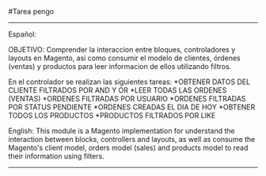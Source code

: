 #Tarea pengo

-----------------------------------------------------------------------------------------------------------------
Español:

OBJETIVO: Comprender la interaccion entre bloques, controladores y layouts en Magento, asi como consumir el modelo de clientes, órdenes (ventas) y productos para leer informacion de ellos utilizando filtros.

En el controlador se realizan las siguientes tareas:
*OBTENER DATOS DEL CLIENTE FILTRADOS POR AND Y OR
*LEER TODAS LAS ORDENES (VENTAS)
*ORDENES FILTRADAS POR USUARIO
*ORDENES FILTRADAS POR STATUS PENDIENTE
*ORDENES CREADAS EL DIA DE HOY
*OBTENER TODOS LOS PRODUCTOS
*PRODUCTOS FILTRADOS POR LIKE


English:
This module is a Magento implementation for understand the interaction between blocks, controllers and layouts, as well as consume the Magento's client model, orders model (sales) and products model to read their information using filters.

-----------------------------------------------------------------------------------------------------------------

